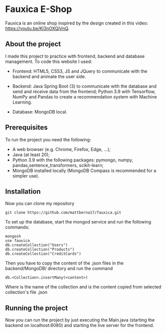 # Fauxica E-Shop
Fauxica is an online shop inspired by the design created in this video: https://youtu.be/Kl3nOXQjVnQ.



## About the project

I made this project to practice with frontend, backend and database management. To code this website I used:

- Frontend: HTML5, CSS3, JS and JQuery to communicate with the backend and animate the user side.

- Backend: Java Spring Boot (3) to communicate with the database and send and receive data from the frontend;
    Python 3.9 with Tensorflow, NumPy and Pandas to create a recommendation system with Machine Learning.

- Database: MongoDB local.



## Prerequisites
To run the project you need the following:

- A web browser (e.g. Chrome, Firefox, Edge, ...);
- Java (at least 20);
- Python 3.9 with the following packages: pymongo, numpy, pandas,sentence_transformers, scikit-learn;
- MongoDB installed locally (MongoDB Compass is recommended for a simpler use).



## Installation
Now you can clone my repository
```
git clone https://github.com/mattberna17/fauxica.git
```

To set up the database, start the mongod service and run the following commands:
```
mongosh
use fauxica
db.createCollection("Users")
db.createCollection("Products")
db.createCollection("CreditCards")
```
Then you have to copy the content of the .json files in the backend/MongoDB/ directory and run the command
```
db.<Collection>.insertMany(<content>)
```
Where <Collection> is the name of the collection and <content> is the content copied from selected collection's file .json



## Running the project
Now you can run the project by just executing the Main.java (starting the backend on localhost:8080) and starting the live server for the frontend.